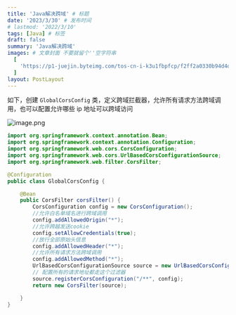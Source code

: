 ```yaml
---
title: 'Java解决跨域' # 标题
date: '2023/3/30' # 发布时间
# lastmod: '2022/3/10'
tags: [Java] # 标签
draft: false
summary: 'Java解决跨域'
images: # 文章封面 不要就留个''空字符串
  [
    'https://p1-juejin.byteimg.com/tos-cn-i-k3u1fbpfcp/f2ff2a0330b94d4d935cd2cc26a1b4f5~tplv-k3u1fbpfcp-zoom-crop-mark:1512:1512:1512:851.awebp?',
  ]
layout: PostLayout
---
```


如下，创建 `GlobalCorsConfig` 类，定义跨域拦截器，允许所有请求方法跨域调用，也可以配置允许哪些 ip 地址可以跨域访问

![image.png](https://p9-juejin.byteimg.com/tos-cn-i-k3u1fbpfcp/808421ae26774394b2c029edcdb1e73d~tplv-k3u1fbpfcp-watermark.image?)

```java
import org.springframework.context.annotation.Bean;
import org.springframework.context.annotation.Configuration;
import org.springframework.web.cors.CorsConfiguration;
import org.springframework.web.cors.UrlBasedCorsConfigurationSource;
import org.springframework.web.filter.CorsFilter;

@Configuration
public class GlobalCorsConfig {

    @Bean
    public CorsFilter corsFilter() {
        CorsConfiguration config = new CorsConfiguration();
        //允许白名单域名进行跨域调用
        config.addAllowedOrigin("*");
        //允许跨越发送cookie
        config.setAllowCredentials(true);
        //放行全部原始头信息
        config.addAllowedHeader("*");
        //允许所有请求方法跨域调用
        config.addAllowedMethod("*");
        UrlBasedCorsConfigurationSource source = new UrlBasedCorsConfigurationSource();
        // 配置所有的请求地址都走这个过滤器
        source.registerCorsConfiguration("/**", config);
        return new CorsFilter(source);

    }
}
```
